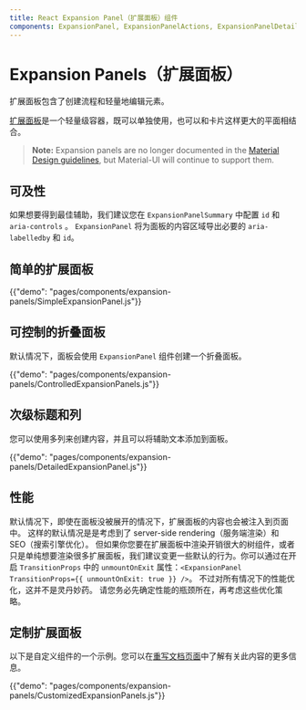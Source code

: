 ```yaml
---
title: React Expansion Panel（扩展面板）组件
components: ExpansionPanel, ExpansionPanelActions, ExpansionPanelDetails, ExpansionPanelSummary
---
```


# Expansion Panels（扩展面板）

<p class="description">扩展面板包含了创建流程和轻量地编辑元素。</p>

[扩展面板](https://material.io/archive/guidelines/components/expansion-panels.html)是一个轻量级容器，既可以单独使用，也可以和卡片这样更大的平面相结合。

> **Note:** Expansion panels are no longer documented in the [Material Design guidelines](https://material.io/), but Material-UI will continue to support them.

## 可及性

如果想要得到最佳辅助，我们建议您在 `ExpansionPanelSummary` 中配置 `id` 和 `aria-controls` 。 `ExpansionPanel` 将为面板的内容区域导出必要的 `aria-labelledby` 和 `id`。

## 简单的扩展面板

{{"demo": "pages/components/expansion-panels/SimpleExpansionPanel.js"}}

## 可控制的折叠面板

默认情况下，面板会使用 `ExpansionPanel` 组件创建一个折叠面板。

{{"demo": "pages/components/expansion-panels/ControlledExpansionPanels.js"}}

## 次级标题和列

您可以使用多列来创建内容，并且可以将辅助文本添加到面板。

{{"demo": "pages/components/expansion-panels/DetailedExpansionPanel.js"}}

## 性能

默认情况下，即使在面板没被展开的情况下，扩展面板的内容也会被注入到页面中。 这样的默认情况是是考虑到了 server-side rendering（服务端渲染）和 SEO（搜索引擎优化）。 但如果你您要在扩展面板中渲染开销很大的树组件，或者只是单纯想要渲染很多扩展面板，我们建议变更一些默认的行为。你可以通过在开启 `TransitionProps` 中的 `unmountOnExit` 属性：`<ExpansionPanel TransitionProps={{ unmountOnExit: true }} />`。 不过对所有情况下的性能优化，这并不是灵丹妙药。 请您务必先确定性能的瓶颈所在，再考虑这些优化策略。

## 定制扩展面板

以下是自定义组件的一个示例。您可以在[重写文档页面](/customization/components/)中了解有关此内容的更多信息。

{{"demo": "pages/components/expansion-panels/CustomizedExpansionPanels.js"}}